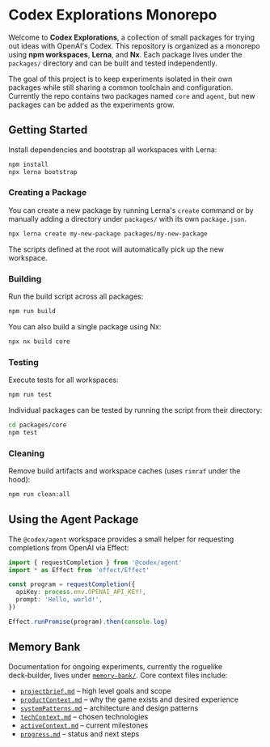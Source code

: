 # Codex Explorations Monorepo

Welcome to **Codex Explorations**, a collection of small packages for trying out
ideas with OpenAI's Codex. This repository is organized as a monorepo using
**npm workspaces**, **Lerna**, and **Nx**. Each package lives under the
`packages/` directory and can be built and tested independently.

The goal of this project is to keep experiments isolated in their own packages
while still sharing a common toolchain and configuration. Currently the repo
contains two packages named `core` and `agent`, but new packages can be added as
the experiments grow.

## Getting Started

Install dependencies and bootstrap all workspaces with Lerna:

```bash
npm install
npx lerna bootstrap
```

### Creating a Package

You can create a new package by running Lerna's `create` command or by manually
adding a directory under `packages/` with its own `package.json`.

```bash
npx lerna create my-new-package packages/my-new-package
```

The scripts defined at the root will automatically pick up the new workspace.

### Building

Run the build script across all packages:

```bash
npm run build
```

You can also build a single package using Nx:

```bash
npx nx build core
```

### Testing

Execute tests for all workspaces:

```bash
npm run test
```

Individual packages can be tested by running the script from their directory:

```bash
cd packages/core
npm test
```

### Cleaning

Remove build artifacts and workspace caches (uses `rimraf` under the hood):

```bash
npm run clean:all
```

## Using the Agent Package

The `@codex/agent` workspace provides a small helper for requesting completions from OpenAI via Effect:

```ts
import { requestCompletion } from '@codex/agent'
import * as Effect from 'effect/Effect'

const program = requestCompletion({
  apiKey: process.env.OPENAI_API_KEY!,
  prompt: 'Hello, world!',
})

Effect.runPromise(program).then(console.log)
```

## Memory Bank

Documentation for ongoing experiments, currently the roguelike deck‑builder, lives under [`memory-bank/`](memory-bank/). Core context files include:

- [`projectbrief.md`](memory-bank/projectbrief.md) – high level goals and scope
- [`productContext.md`](memory-bank/productContext.md) – why the game exists and desired experience
- [`systemPatterns.md`](memory-bank/systemPatterns.md) – architecture and design patterns
- [`techContext.md`](memory-bank/techContext.md) – chosen technologies
- [`activeContext.md`](memory-bank/activeContext.md) – current milestones
- [`progress.md`](memory-bank/progress.md) – status and next steps

